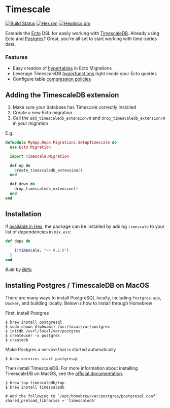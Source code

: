 # Timescale

[![Build Status](https://github.com/bitfo/timescale/workflows/CI/badge.svg?branch=main)](https://github.com/bitfo/timescale/actions) [![Hex pm](https://img.shields.io/hexpm/v/timescale.svg?style=flat)](https://hex.pm/packages/timescale) [![Hexdocs.pm](https://img.shields.io/badge/hex-docs-lightgreen.svg)](https://hexdocs.pm/timescale/)

<!-- MDOC !-->

Extends the [Ecto](https://hexdocs.pm/ecto/Ecto.html) DSL for easily working with [TimescaleDB](https://docs.timescale.com/). Already using Ecto and [Postgres](https://hexdocs.pm/ecto_sql/Ecto.Adapters.Postgres.html)? Great, you're all set to start working with time-series data.

### Features

- Easy creation of [hypertables](https://docs.timescale.com/api/latest/hypertable/) in Ecto Migrations
- Leverage TimescaleDB [hyperfunctions](https://docs.timescale.com/api/latest/hyperfunctions/) right inside your Ecto queries
- Configure table [compression policies](https://docs.timescale.com/api/latest/compression/)

## Adding the TimescaleDB extension

1. Make sure your database has Timescale correctly installed
2. Create a new Ecto migration
3. Call the `add_timescaledb_extension/0` and `drop_timescaledb_extension/0` in your migration

E.g.

```elixir
defmodule MyApp.Repo.Migrations.SetupTimescale do
  use Ecto.Migration

  import Timescale.Migration

  def up do
    create_timescaledb_extension()
  end

  def down do
    drop_timescaledb_extension()
  end
end
```

## Installation

If [available in Hex](https://hex.pm/docs/publish), the package can be installed
by adding `timescale` to your list of dependencies in `mix.exs`:

```elixir
def deps do
  [
    {:timescale, "~> 0.1.0"}
  ]
end
```

_Built by [Bitfo](https://www.bitfo.com/careers/)_

## Installing Postgres / TimescaleDB on MacOS

There are many ways to install PostgreSQL locally, including `Postgres.app`, `Docker`, and building locally. Below is how to install through Homebrew

First, install Postgres

```shell
$ brew install postgresql
$ sudo chown $(whoami) /usr/local/var/postgres
$ initdb /usrl/local/var/postgres
$ createuser -s postgres
$ createdb
```

Make Postgres a service that is started automatically

```shell
$ brew services start postgresql
```

Then install TimescaleDB. For more information about installing TimescaleDB on MacOS, see the [official documentation](https://docs.timescale.com/install/latest/self-hosted/installation-macos/#install-self-hosted-timescaledb-using-homebrew).

```shell
$ brew tap timescaledb/tap
$ brew install timescaledb

# Add the following to `/opt/homebrew/var/postgres/postgresql.conf`
shared_preload_libraries = 'timescaledb'
```
